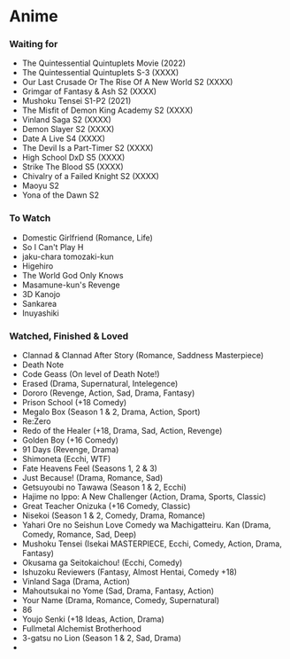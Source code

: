 # Anime

### Waiting for
  + The Quintessential Quintuplets Movie (2022)
  + The Quintessential Quintuplets S-3 (XXXX)
  + Our Last Crusade Or The Rise Of A New World S2 (XXXX)
  + Grimgar of Fantasy & Ash S2 (XXXX)
  + Mushoku Tensei S1-P2 (2021)
  + The Misfit of Demon King Academy S2 (XXXX)
  + Vinland Saga S2 (XXXX)
  + Demon Slayer S2 (XXXX)
  + Date A Live S4 (XXXX)
  + The Devil Is a Part-Timer S2 (XXXX)
  + High School DxD S5 (XXXX)
  + Strike The Blood S5 (XXXX)
  + Chivalry of a Failed Knight S2 (XXXX)
  + Maoyu S2
  + Yona of the Dawn S2


### To Watch
  + Domestic Girlfriend (Romance, Life)
  + So I Can't Play H
  + jaku-chara tomozaki-kun
  + Higehiro
  + The World God Only Knows
  + Masamune-kun's Revenge
  + 3D Kanojo
  + Sankarea
  + Inuyashiki


### Watched, Finished & Loved
  + Clannad & Clannad After Story (Romance, Saddness Masterpiece)
  + Death Note
  + Code Geass (On level of Death Note!)
  + Erased (Drama, Supernatural, Intelegence)
  + Dororo (Revenge, Action, Sad, Drama, Fantasy)
  + Prison School (+18 Comedy)
  + Megalo Box (Season 1 & 2, Drama, Action, Sport)
  + Re:Zero
  + Redo of the Healer (+18, Drama, Sad, Action, Revenge)
  + Golden Boy (+16 Comedy)
  + 91 Days (Revenge, Drama)
  + Shimoneta (Ecchi, WTF)
  + Fate Heavens Feel (Seasons 1, 2 & 3)
  + Just Because! (Drama, Romance, Sad)
  + Getsuyoubi no Tawawa (Season 1 & 2, Ecchi)
  + Hajime no Ippo: A New Challenger (Action, Drama, Sports, Classic)
  + Great Teacher Onizuka (+16 Comedy, Classic)
  + Nisekoi (Season 1 & 2, Comedy, Drama, Romance)
  + Yahari Ore no Seishun Love Comedy wa Machigatteiru. Kan (Drama, Comedy, Romance, Sad, Deep)
  + Mushoku Tensei (Isekai MASTERPIECE, Ecchi, Comedy, Action, Drama, Fantasy)
  + Okusama ga Seitokaichou! (Ecchi, Comedy)
  + Ishuzoku Reviewers (Fantasy, Almost Hentai, Comedy +18)
  + Vinland Saga (Drama, Action)
  + Mahoutsukai no Yome (Sad, Drama, Fantasy, Action)
  + Your Name (Drama, Romance, Comedy, Supernatural)
  + 86
  + Youjo Senki (+18 Ideas, Action, Drama)
  + Fullmetal Alchemist Brotherhood
  + 3-gatsu no Lion (Season 1 & 2, Sad, Drama)
  + 
  
